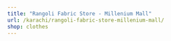 ```yaml
---
title: "Rangoli Fabric Store - Millenium Mall"
url: /karachi/rangoli-fabric-store-millenium-mall/
shop: clothes
---
```

